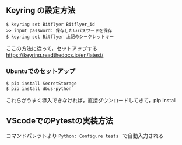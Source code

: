 ## Keyring の設定方法

```
$ keyring set Bitflyer Bitflyer_id
>> input password: 保存したいパスワードを保存
$ keyring set Bitflyer 上記のシークレットキー
```

ここの方法に従って，セットアップする
https://keyring.readthedocs.io/en/latest/

### Ubuntuでのセットアップ

```
$ pip install SecretStorage
$ pip install dbus-python
```
これらがうまく導入できなければ，直接ダウンロードしてきて，pip install

## VScodeでのPytestの実装方法

コマンドパレットより
`Python: Configure tests `
で自動入力される
